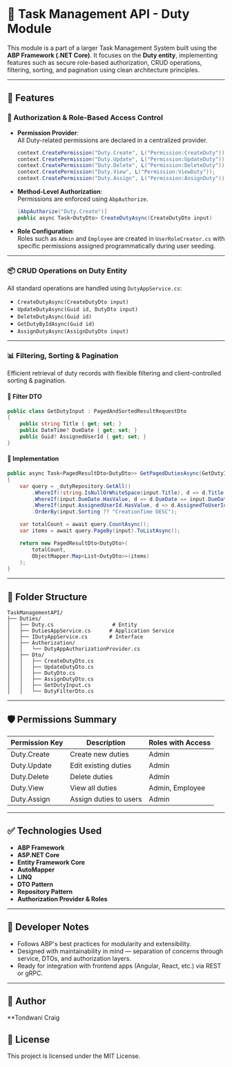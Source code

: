 # 🧾 Task Management API - Duty Module

This module is a part of a larger Task Management System built using the **ABP Framework (.NET Core)**. It focuses on the **Duty entity**, implementing features such as secure role-based authorization, CRUD operations, filtering, sorting, and pagination using clean architecture principles.

---

## 📌 Features

### 🔐 Authorization & Role-Based Access Control

- **Permission Provider**:  
  All Duty-related permissions are declared in a centralized provider.

  ```csharp
  context.CreatePermission("Duty.Create", L("Permission:CreateDuty"));
  context.CreatePermission("Duty.Update", L("Permission:UpdateDuty"));
  context.CreatePermission("Duty.Delete", L("Permission:DeleteDuty"));
  context.CreatePermission("Duty.View", L("Permission:ViewDuty"));
  context.CreatePermission("Duty.Assign", L("Permission:AssignDuty"));
  ```

- **Method-Level Authorization**:  
  Permissions are enforced using `AbpAuthorize`.

  ```csharp
  [AbpAuthorize("Duty.Create")]
  public async Task<DutyDto> CreateDutyAsync(CreateDutyDto input)
  ```

- **Role Configuration**:  
  Roles such as `Admin` and `Employee` are created in `UserRoleCreator.cs` with specific permissions assigned programmatically during user seeding.

---

### 📦 CRUD Operations on Duty Entity

All standard operations are handled using `DutyAppService.cs`:

- `CreateDutyAsync(CreateDutyDto input)`
- `UpdateDutyAsync(Guid id, DutyDto input)`
- `DeleteDutyAsync(Guid id)`
- `GetDutyByIdAsync(Guid id)`
- `AssignDutyAsync(AssignDutyDto input)`

---

### 📊 Filtering, Sorting & Pagination

Efficient retrieval of duty records with flexible filtering and client-controlled sorting & pagination.

#### 🧾 Filter DTO

```csharp
public class GetDutyInput : PagedAndSortedResultRequestDto
{
    public string Title { get; set; }
    public DateTime? DueDate { get; set; }
    public Guid? AssignedUserId { get; set; }
}
```

#### 🧠 Implementation

```csharp
public async Task<PagedResultDto<DutyDto>> GetPagedDutiesAsync(GetDutyInput input)
{
    var query = _dutyRepository.GetAll()
        .WhereIf(!string.IsNullOrWhiteSpace(input.Title), d => d.Title.Contains(input.Title))
        .WhereIf(input.DueDate.HasValue, d => d.DueDate == input.DueDate)
        .WhereIf(input.AssignedUserId.HasValue, d => d.AssignedToUserId == input.AssignedUserId)
        .OrderBy(input.Sorting ?? "CreationTime DESC");

    var totalCount = await query.CountAsync();
    var items = await query.PageBy(input).ToListAsync();

    return new PagedResultDto<DutyDto>(
        totalCount,
        ObjectMapper.Map<List<DutyDto>>(items)
    );
}
```

---

## 🧱 Folder Structure

```
TaskManagementAPI/
├── Duties/
│   ├── Duty.cs                   # Entity
│   ├── DutiesAppService.cs      # Application Service
│   ├── IDutyAppService.cs       # Interface
│   ├── Authorization/
│   │   └── DutyAppAuthorizationProvider.cs
│   ├── Dto/
│   │   ├── CreateDutyDto.cs
│   │   ├── UpdateDutyDto.cs
│   │   ├── DutyDto.cs
│   │   ├── AssignDutyDto.cs
│   │   ├── GetDutyInput.cs
│   │   └── DutyFilterDto.cs
```

---

## 🛡️ Permissions Summary

| Permission Key     | Description              | Roles with Access   |
|--------------------|--------------------------|----------------------|
| Duty.Create        | Create new duties        | Admin                |
| Duty.Update        | Edit existing duties     | Admin                |
| Duty.Delete        | Delete duties            | Admin                |
| Duty.View          | View all duties          | Admin, Employee      |
| Duty.Assign        | Assign duties to users   | Admin                |

---

## ✅ Technologies Used

- **ABP Framework**
- **ASP.NET Core**
- **Entity Framework Core**
- **AutoMapper**
- **LINQ**
- **DTO Pattern**
- **Repository Pattern**
- **Authorization Provider & Roles**

---

## 🧠 Developer Notes

- Follows ABP's best practices for modularity and extensibility.
- Designed with maintainability in mind — separation of concerns through service, DTOs, and authorization layers.
- Ready for integration with frontend apps (Angular, React, etc.) via REST or gRPC.

---

## 👤 Author

**Tondwani Craig

## 📄 License

This project is licensed under the MIT License.
